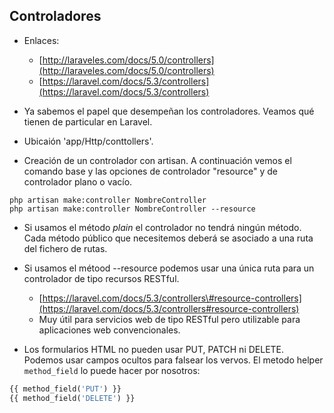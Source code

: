 ## Controladores

* Enlaces:

  * [http://laraveles.com/docs/5.0/controllers](http://laraveles.com/docs/5.0/controllers)
  * [https://laravel.com/docs/5.3/controllers](https://laravel.com/docs/5.3/controllers)

* Ya sabemos el papel que desempeñan los controladores. Veamos qué tienen de particular en Laravel.

* Ubicaión 'app/Http/conttollers'.

* Creación de un controlador con artisan. A continuación vemos el comando base y las opciones de controlador "resource" y de controlador plano o vacío.

```
php artisan make:controller NombreController
php artisan make:controller NombreController --resource
```

* Si usamos el método _plain_ el controlador no tendrá ningún método. Cada método público que necesitemos deberá se asociado a una ruta del fichero de rutas.

* Si usamos el métood --resource podemos usar una única ruta para un controlador de tipo recursos RESTful.

  * [https://laravel.com/docs/5.3/controllers\#resource-controllers](https://laravel.com/docs/5.3/controllers#resource-controllers)
  * Muy útil para servicios web de tipo RESTful pero utilizable para aplicaciones web convencionales.

* Los formularios HTML no pueden usar PUT, PATCH ni DELETE. Podemos usar campos ocultos para falsear los vervos. El metodo helper `method_field` lo puede hacer por nosotros:

```php
{{ method_field('PUT') }}
{{ method_field('DELETE') }}
```




